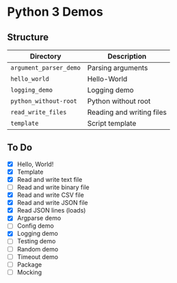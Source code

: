 # Python 3 Demos

## Structure

| Directory              | Description               |
| ---------------------- | ------------------------- |
| `argument_parser_demo` | Parsing arguments         |
| `hello_world`          | Hello-World               |
| `logging_demo`         | Logging demo              |
| `python_without-root`  | Python without root       |
| `read_write_files`     | Reading and writing files |
| `template`             | Script template           |

## To Do

* [x] Hello, World!
* [x] Template
* [x] Read and write text file
* [ ] Read and write binary file
* [x] Read and write CSV file
* [x] Read and write JSON file
* [x] Read JSON lines (loads)
* [x] Argparse demo
* [ ] Config demo
* [x] Logging demo
* [ ] Testing demo
* [ ] Random demo
* [ ] Timeout demo
* [ ] Package
* [ ] Mocking

